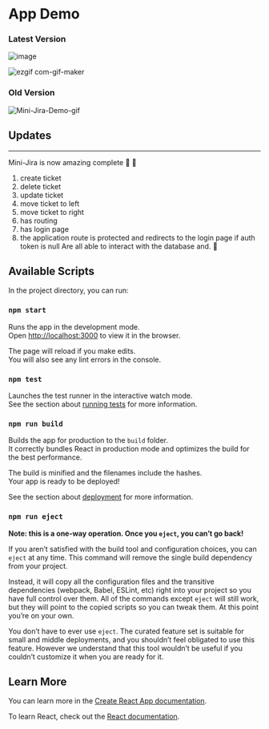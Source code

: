 # App Demo
### Latest Version
![image](https://github.com/MukulSethi123/mini-jira/assets/43720400/e87a4c12-ac1f-473e-97a0-e32722d305c6)

![ezgif com-gif-maker](https://github.com/MukulSethi123/mini-jira/assets/43720400/5e9ea64d-4ab7-4bb2-a312-51038ea2ed76)


### Old Version
![Mini-Jira-Demo-gif](https://user-images.githubusercontent.com/43720400/206899705-84237c66-360c-4a42-af97-5e1e57e8ee9d.gif)


## Updates
-------------------------------------------
Mini-Jira is now amazing complete 🎉 🎊 
1. create ticket
2. delete ticket 
3. update ticket 
4. move ticket to left 
5. move ticket to right
6. has routing
7. has login page
8. the application route is protected and redirects to the login page if auth token is null
Are all able to interact with the database and. 🥳

## Available Scripts

In the project directory, you can run:

### `npm start`

Runs the app in the development mode.\
Open [http://localhost:3000](http://localhost:3000) to view it in the browser.

The page will reload if you make edits.\
You will also see any lint errors in the console.

### `npm test`

Launches the test runner in the interactive watch mode.\
See the section about [running tests](https://facebook.github.io/create-react-app/docs/running-tests) for more information.

### `npm run build`

Builds the app for production to the `build` folder.\
It correctly bundles React in production mode and optimizes the build for the best performance.

The build is minified and the filenames include the hashes.\
Your app is ready to be deployed!

See the section about [deployment](https://facebook.github.io/create-react-app/docs/deployment) for more information.

### `npm run eject`

**Note: this is a one-way operation. Once you `eject`, you can’t go back!**

If you aren’t satisfied with the build tool and configuration choices, you can `eject` at any time. This command will remove the single build dependency from your project.

Instead, it will copy all the configuration files and the transitive dependencies (webpack, Babel, ESLint, etc) right into your project so you have full control over them. All of the commands except `eject` will still work, but they will point to the copied scripts so you can tweak them. At this point you’re on your own.

You don’t have to ever use `eject`. The curated feature set is suitable for small and middle deployments, and you shouldn’t feel obligated to use this feature. However we understand that this tool wouldn’t be useful if you couldn’t customize it when you are ready for it.

## Learn More

You can learn more in the [Create React App documentation](https://facebook.github.io/create-react-app/docs/getting-started).

To learn React, check out the [React documentation](https://reactjs.org/).
